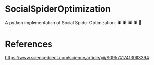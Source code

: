 # SocialSpiderOptimization
A python implementation of Social Spider Optimization. :spider: :spider: :spider: :spider: :deer:
# References
https://www.sciencedirect.com/science/article/pii/S0957417413003394
